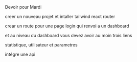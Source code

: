 Devoir pour Mardi

creer un nouveau projet et intaller tailwind react router 

crear un route pour une page login  qui renvoi 	a un dashboard

et au niveau du dashboard vous devez avoir au moin trois liens

statistique, utilisateur et parametres

intégre une api
